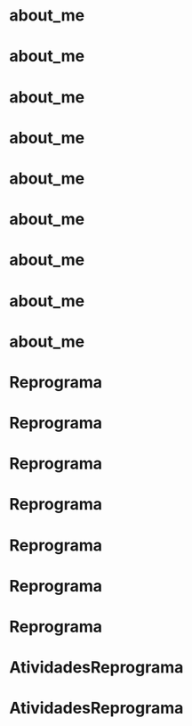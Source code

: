 # about_me
# about_me
# about_me
# about_me
# about_me
# about_me
# about_me
# about_me
# about_me
# Reprograma
# Reprograma
# Reprograma
# Reprograma
# Reprograma
# Reprograma
# Reprograma
# AtividadesReprograma
# AtividadesReprograma
